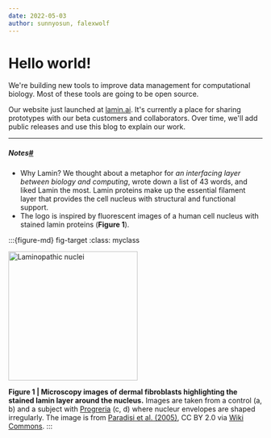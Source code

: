 ```yaml
---
date: 2022-05-03
author: sunnyosun, falexwolf
---
```


# Hello world!

We're building new tools to improve data management for computational biology. Most of these tools are going to be open source.

Our website just launched at [lamin.ai](https://lamin.ai). It's currently a place for sharing prototypes with our beta customers and collaborators. Over time, we'll add public releases and use this blog to explain our work.

---

<h5>Notes<a class="headerlink" href="#notes">#</a></h5>

- Why Lamin? We thought about a metaphor for _an interfacing layer between biology and computing_, wrote down a list of 43 words, and liked Lamin the most. Lamin proteins make up the essential filament layer that provides the cell nucleus with structural and functional support.
- The logo is inspired by fluorescent images of a human cell nucleus with stained lamin proteins (**Figure 1**).

:::{figure-md} fig-target
:class: myclass

<img width="256" alt="Laminopathic nuclei" src="https://upload.wikimedia.org/wikipedia/commons/2/28/Laminopathic_nuclei.jpg">

**Figure 1 | Microscopy images of dermal fibroblasts highlighting the stained lamin layer around the nucleus.** Images are taken from a control (a, b) and a subject with [Progreria](https://en.wikipedia.org/wiki/Progeria) (c, d) where nucleur envelopes are shaped irregularly. The image is from [Paradisi et al. (2005)](https://doi.org/10.1186/1471-2121-6-27), CC BY 2.0 via [Wiki Commons](https://commons.wikimedia.org/wiki/File:Laminopathic_nuclei.jpg).
:::
